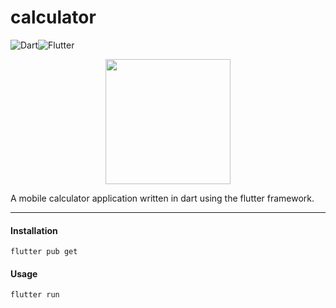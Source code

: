 # calculator
![Dart](https://img.shields.io/badge/dart-%230175C2.svg?style=for-the-badge&logo=dart&logoColor=white)![Flutter](https://img.shields.io/badge/Flutter-%2302569B.svg?style=for-the-badge&logo=Flutter&logoColor=white)
<p align="center" >
  <img width="200" src="https://github.com/user-attachments/assets/60202161-888b-43e8-90dc-f299b6951c43")
</p>

A mobile calculator application written in dart using the flutter framework.

<hr>

#### Installation
```
flutter pub get
```
#### Usage
```
flutter run
```




